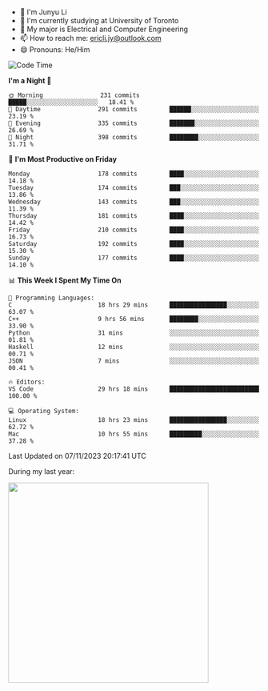 ### 
- 👨 I'm Junyu Li
- 📖 I'm currently studying at University of Toronto
- 🌱 My major is Electrical and Computer Engineering
- 📫 How to reach me: ericli.jy@outlook.com
- 😄 Pronouns: He/Him

<!--
<p align="left">  
  <img height="180em" src="https://github-readme-stats-git-master-ericjyli.vercel.app/api?username=ericjyli&theme=tokyonight&show_icons=true&count_private=true&include_orgs=true" />
  <img height="180em" src="https://github-readme-stats-git-master-ericjyli.vercel.app/api/top-langs/?username=ericjyli&theme=tokyonight&count_private=true&include_orgs=true&include_orgs=true&layout=compact" />
</p>
-->

<!--START_SECTION:waka-->
![Code Time](http://img.shields.io/badge/Code%20Time-318%20hrs%2054%20mins-blue)

**I'm a Night 🦉** 

```text
🌞 Morning                231 commits         █████░░░░░░░░░░░░░░░░░░░░   18.41 % 
🌆 Daytime                291 commits         ██████░░░░░░░░░░░░░░░░░░░   23.19 % 
🌃 Evening                335 commits         ███████░░░░░░░░░░░░░░░░░░   26.69 % 
🌙 Night                  398 commits         ████████░░░░░░░░░░░░░░░░░   31.71 % 
```
📅 **I'm Most Productive on Friday** 

```text
Monday                   178 commits         ████░░░░░░░░░░░░░░░░░░░░░   14.18 % 
Tuesday                  174 commits         ███░░░░░░░░░░░░░░░░░░░░░░   13.86 % 
Wednesday                143 commits         ███░░░░░░░░░░░░░░░░░░░░░░   11.39 % 
Thursday                 181 commits         ████░░░░░░░░░░░░░░░░░░░░░   14.42 % 
Friday                   210 commits         ████░░░░░░░░░░░░░░░░░░░░░   16.73 % 
Saturday                 192 commits         ████░░░░░░░░░░░░░░░░░░░░░   15.30 % 
Sunday                   177 commits         ████░░░░░░░░░░░░░░░░░░░░░   14.10 % 
```


📊 **This Week I Spent My Time On** 

```text
💬 Programming Languages: 
C                        18 hrs 29 mins      ████████████████░░░░░░░░░   63.07 % 
C++                      9 hrs 56 mins       ████████░░░░░░░░░░░░░░░░░   33.90 % 
Python                   31 mins             ░░░░░░░░░░░░░░░░░░░░░░░░░   01.81 % 
Haskell                  12 mins             ░░░░░░░░░░░░░░░░░░░░░░░░░   00.71 % 
JSON                     7 mins              ░░░░░░░░░░░░░░░░░░░░░░░░░   00.41 % 

🔥 Editors: 
VS Code                  29 hrs 18 mins      █████████████████████████   100.00 % 

💻 Operating System: 
Linux                    18 hrs 23 mins      ████████████████░░░░░░░░░   62.72 % 
Mac                      10 hrs 55 mins      █████████░░░░░░░░░░░░░░░░   37.28 % 
```


 Last Updated on 07/11/2023 20:17:41 UTC
<!--END_SECTION:waka-->

<p> During my last year: </p>
<img height="400em" src="https://github-readme-stats-git-master-ericjyli.vercel.app/api/wakatime?username=ericjyli&layout=compact&theme=tokyonight" />

<!--
Here are some ideas to get you started:

- 🔭 I’m currently working on ...
- 🌱 I’m currently learning ...
- 👯 I’m looking to collaborate on ...
- 🤔 I’m looking for help with ...
- 💬 Ask me about ...
- 📫 How to reach me: ...
- 😄 Pronouns: ...
- ⚡ Fun fact: ...
-->
